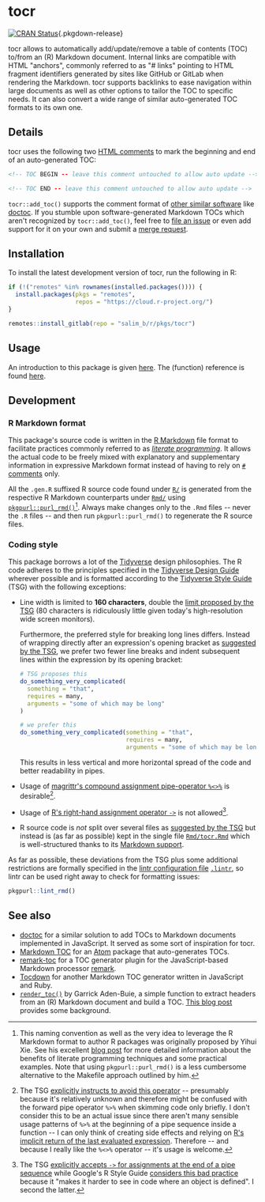 # tocr

[![CRAN Status](https://r-pkg.org/badges/version/tocr)](https://cran.r-project.org/package=tocr){.pkgdown-release}

tocr allows to automatically add/update/remove a table of contents (TOC) to/from an (R) Markdown document. Internal links are compatible with HTML "anchors", commonly referred to as "\# links" pointing to HTML fragment identifiers generated by sites like GitHub or GitLab when rendering the Markdown. tocr supports backlinks to ease navigation within large documents as well as other options to tailor the TOC to specific needs. It can also convert a wide range of similar auto-generated TOC formats to its own one.

## Details

tocr uses the following two [HTML comments](https://www.w3schools.com/TAGS/tag_comment.asp) to mark the beginning and end of an auto-generated TOC:

``` html
<!-- TOC BEGIN -- leave this comment untouched to allow auto update -->
```

``` html
<!-- TOC END -- leave this comment untouched to allow auto update -->
```

`tocr::add_toc()` supports the comment format of [other similar software](#see-also) like [doctoc](https://github.com/thlorenz/doctoc). If you stumble upon software-generated Markdown TOCs which aren't recognized by `tocr::add_toc()`, feel free to [file an issue](http://gitlab.com/salim_b/r/pkgs/tocr/issues) or even add support for it on your own and submit a [merge request](https://gitlab.com/salim_b/r/pkgs/tocr/merge_requests).

## Installation

To install the latest development version of tocr, run the following in R:

``` r
if (!("remotes" %in% rownames(installed.packages()))) {
  install.packages(pkgs = "remotes",
                   repos = "https://cloud.r-project.org/")
}

remotes::install_gitlab(repo = "salim_b/r/pkgs/tocr")
```

## Usage

An introduction to this package is given [here](articles/tocr.html). The (function) reference is found [here](reference).

## Development

### R Markdown format

This package's source code is written in the [R Markdown](https://rmarkdown.rstudio.com/) file format to facilitate practices commonly referred to as [*literate programming*](https://en.wikipedia.org/wiki/Literate_programming). It allows the actual code to be freely mixed with explanatory and supplementary information in expressive Markdown format instead of having to rely on [`#` comments](https://cran.r-project.org/doc/manuals/r-release/R-lang.html#Comments) only.

All the `.gen.R` suffixed R source code found under [`R/`](https://gitlab.com/salim_b/r/pkgs/tocr/-/tree/master/R/) is generated from the respective R Markdown counterparts under [`Rmd/`](https://gitlab.com/salim_b/r/pkgs/tocr/-/tree/master/Rmd/) using [`pkgpurl::purl_rmd()`](https://pkgpurl.rpkg.dev/dev/reference/purl_rmd.html)[^1]. Always make changes only to the `.Rmd` files -- never the `.R` files -- and then run `pkgpurl::purl_rmd()` to regenerate the R source files.

### Coding style

This package borrows a lot of the [Tidyverse](https://www.tidyverse.org/) design philosophies. The R code adheres to the principles specified in the [Tidyverse Design Guide](https://principles.tidyverse.org/) wherever possible and is formatted according to the [Tidyverse Style Guide](https://style.tidyverse.org/) (TSG) with the following exceptions:

-   Line width is limited to **160 characters**, double the [limit proposed by the TSG](https://style.tidyverse.org/syntax.html#long-lines) (80 characters is ridiculously little given today's high-resolution wide screen monitors).

    Furthermore, the preferred style for breaking long lines differs. Instead of wrapping directly after an expression's opening bracket as [suggested by the TSG](https://style.tidyverse.org/syntax.html#long-lines), we prefer two fewer line breaks and indent subsequent lines within the expression by its opening bracket:

    ``` r
    # TSG proposes this
    do_something_very_complicated(
      something = "that",
      requires = many,
      arguments = "some of which may be long"
    )

    # we prefer this
    do_something_very_complicated(something = "that",
                                  requires = many,
                                  arguments = "some of which may be long")
    ```

    This results in less vertical and more horizontal spread of the code and better readability in pipes.

-   Usage of [magrittr's compound assignment pipe-operator `%<>%`](https://magrittr.tidyverse.org/reference/compound.html) is desirable[^2].

-   Usage of [R's right-hand assignment operator `->`](https://rdrr.io/r/base/assignOps.html) is not allowed[^3].

-   R source code is *not* split over several files as [suggested by the TSG](https://style.tidyverse.org/package-files.html) but instead is (as far as possible) kept in the single file [`Rmd/tocr.Rmd`](Rmd/tocr.Rmd) which is well-structured thanks to its [Markdown support](#r-markdown-format).

As far as possible, these deviations from the TSG plus some additional restrictions are formally specified in the [lintr configuration file](https://github.com/jimhester/lintr#project-configuration) [`.lintr`](.lintr), so lintr can be used right away to check for formatting issues:

``` r
pkgpurl::lint_rmd()
```

## See also

-   [doctoc](https://github.com/thlorenz/doctoc) for a similar solution to add TOCs to Markdown documents implemented in JavaScript. It served as some sort of inspiration for tocr.
-   [Markdown TOC](https://github.com/nok/markdown-toc) for an [Atom](https://atom.io/) package that auto-generates TOCs.
-   [remark-toc](https://github.com/remarkjs/remark-toc) for a TOC generator plugin for the JavaScript-based Markdown processor [remark](https://github.com/remarkjs/remark).
-   [Tocdown](https://github.com/dohliam/tocdown) for another Markdown TOC generator written in JavaScript and Ruby.
-   [`render_toc()`](https://gist.github.com/gadenbuie/c83e078bf8c81b035e32c3fc0cf04ee8) by Garrick Aden-Buie, a simple function to extract headers from an (R) Markdown document and build a TOC. [This blog post](https://www.garrickadenbuie.com/blog/add-a-generated-table-of-contents-anywhere-in-rmarkdown/) provides some background.

[^1]: This naming convention as well as the very idea to leverage the R Markdown format to author R packages was originally proposed by Yihui Xie. See his excellent [blog post](https://yihui.name/rlp/) for more detailed information about the benefits of literate programming techniques and some practical examples. Note that using `pkgpurl::purl_rmd()` is a less cumbersome alternative to the Makefile approach outlined by him.

[^2]: The TSG [explicitly instructs to avoid this operator](https://style.tidyverse.org/pipes.html#assignment-2) -- presumably because it's relatively unknown and therefore might be confused with the forward pipe operator `%>%` when skimming code only briefly. I don't consider this to be an actual issue since there aren't many sensible usage patterns of `%>%` at the beginning of a pipe sequence inside a function -- I can only think of creating side effects and relying on [R's implicit return of the last evaluated expression](https://rdrr.io/r/base/function.html). Therefore -- and because I really like the `%<>%` operator -- it's usage is welcome.

[^3]: The TSG [explicitly accepts `->` for assignments at the end of a pipe sequence](https://style.tidyverse.org/pipes.html#assignment-2) while Google's R Style Guide [considers this bad practice](https://google.github.io/styleguide/Rguide.html#right-hand-assignment) because it "makes it harder to see in code where an object is defined". I second the latter.
